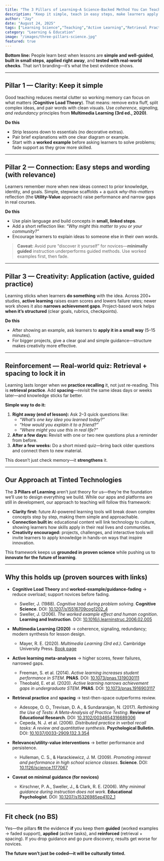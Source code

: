 ```yaml
---
title: "The 3 Pillars of Learning—A Science-Backed Method You Can Teach With Today"
description: "Keep it simple, teach in easy steps, make learners apply it, then quiz them in real-world contexts—backed by rigorous research."
author: "Jay"
date: "August 24, 2025"
tags: ["Learning Science","Teaching","Active Learning","Retrieval Practice","Cognitive Load"]
category: "Learning & Education"
image: "/images/three-pillars-science.jpg"
featured: true
---
```


**Bottom line:** People learn best when lessons are **simple and well-guided**, **built in small steps**, **applied right away**, and **tested with real-world checks**. That isn’t branding—it’s what the best evidence shows.

---

## Pillar 1 — Clarity: Keep it simple

Good teaching reduces mental clutter so working memory can focus on what matters (**Cognitive Load Theory**). That means: remove extra fluff, split complex ideas, and pair words with clean visuals. Use *coherence, signaling, and redundancy* principles from **Multimedia Learning (3rd ed., 2020)**.

**Do this**
- Strip lessons down to essentials (no decorative extras).
- Pair brief explanations with one clear diagram or example.
- Start with a **worked example** before asking learners to solve problems; fade support as they grow more skilled.

---

## Pillar 2 — Connection: Easy steps and wording (with relevance)

Learners remember more when new ideas connect to prior knowledge, identity, and goals. Simple, stepwise scaffolds + a quick *why-this-matters* reflection (the **Utility-Value** approach) raise performance and narrow gaps in real courses.

**Do this**
- Use plain language and build concepts in **small, linked steps**.
- Add a short reflection like: *“Why might this matter to you or your community?”*
- Encourage learners to explain ideas to someone else in their own words.

> **Caveat:** Avoid pure “discover it yourself” for novices—**minimally guided** instruction underperforms guided methods. Use worked examples first, then fade.

---

## Pillar 3 — Creativity: Application (active, guided practice)

Learning sticks when learners **do something** with the idea. Across 200+ studies, **active learning** raises exam scores and lowers failure rates; newer work shows it also **narrows achievement gaps**. Project-based work helps **when it’s structured** (clear goals, rubrics, checkpoints).

**Do this**
- After showing an example, ask learners to **apply it in a small way** (5–15 minutes).
- For bigger projects, give a clear goal and simple guidance—structure makes creativity more effective.

---

## Reinforcement — Real-world quiz: Retrieval + spacing to lock it in

Learning lasts longer when we **practice recalling** it, not just re-reading. This is **retrieval practice**. Add **spacing**—revisit the same ideas days or weeks later—and knowledge sticks far better.

**Simple way to do it:**
1. **Right away (end of lesson):** Ask 2–3 quick questions like:
   - *“What’s one key idea you learned today?”*
   - *“How would you explain it to a friend?”*
   - *“Where might you use this in real life?”*
2. **After a few days:** Revisit with one or two new questions plus a reminder from before.
3. **After a few weeks:** Do a short mixed quiz—bring back older questions and connect them to new material.

This doesn’t just check memory—it **strengthens** it.

---

## Our Approach at Tinted Technologies

The **3 Pillars of Learning** aren’t just theory for us—they’re the foundation we’ll use to design everything we build. While our apps and platforms are still in development, our approach to teaching will follow this framework:

- **Clarity first:** future AI-powered learning tools will break down complex concepts step by step, making them simple and approachable.
- **Connection built in:** educational content will link technology to culture, showing learners how skills apply in their real lives and communities.
- **Creativity encouraged:** projects, challenges, and interactive tools will invite learners to apply knowledge in hands-on ways that inspire innovation.

This framework keeps us **grounded in proven science** while pushing us to **innovate for the future of learning**.

---

## Why this holds up (proven sources with links)

- **Cognitive Load Theory** and **worked-example/guidance-fading** → reduce overload; support novices before fading.  
  - Sweller, J. (1988). *Cognitive load during problem solving*. **Cognitive Science**. DOI: [10.1207/s15516709cog1202_4](https://onlinelibrary.wiley.com/doi/abs/10.1207/s15516709cog1202_4)  
  - Sweller, J. (2006). *The worked example effect and human cognition*. **Learning and Instruction**. DOI: [10.1016/j.learninstruc.2006.02.005](https://doi.org/10.1016/j.learninstruc.2006.02.005)

- **Multimedia Learning (2020)** → coherence, signaling, redundancy; modern synthesis for lesson design.  
  - Mayer, R. E. (2020). *Multimedia Learning (3rd ed.)*. Cambridge University Press. [Book page](https://www.cambridge.org/us/universitypress/subjects/psychology/educational-psychology/multimedia-learning-3rd-edition?format=PB)

- **Active learning meta-analyses** → higher scores, fewer failures, narrowed gaps.  
  - Freeman, S. et al. (2014). *Active learning increases student performance in STEM*. **PNAS**. DOI: [10.1073/pnas.1319030111](https://www.pnas.org/doi/10.1073/pnas.1319030111)  
  - Theobald, E. et al. (2020). *Active learning narrows achievement gaps in undergraduate STEM*. **PNAS**. DOI: [10.1073/pnas.1916903117](https://www.pnas.org/doi/10.1073/pnas.1916903117)

- **Retrieval practice** and **spacing** → test-then-space outperforms review.  
  - Adesope, O. O., Trevisan, D. A., & Sundararajan, N. (2017). *Rethinking the Use of Tests: A Meta-Analysis of Practice Testing*. **Review of Educational Research**. DOI: [10.3102/0034654316689306](https://journals.sagepub.com/doi/10.3102/0034654316689306)  
  - Cepeda, N. J. et al. (2006). *Distributed practice in verbal recall tasks: A review and quantitative synthesis*. **Psychological Bulletin**. DOI: [10.1037/0033-2909.132.3.354](https://pubmed.ncbi.nlm.nih.gov/16719566/)

- **Relevance/utility-value interventions** → better performance and persistence.  
  - Hulleman, C. S., & Harackiewicz, J. M. (2009). *Promoting interest and performance in high school science classes*. **Science**. DOI: [10.1126/science.1177067](https://www.science.org/doi/10.1126/science.1177067)

- **Caveat on minimal guidance (for novices)**  
  - Kirschner, P. A., Sweller, J., & Clark, R. E. (2006). *Why minimal guidance during instruction does not work*. **Educational Psychologist**. DOI: [10.1207/s15326985ep4102_1](https://www.tandfonline.com/doi/abs/10.1207/s15326985ep4102_1)

---

## Fit check (no BS)

Yes—the pillars **fit** the evidence **if** you keep them **guided** (worked examples → faded support), **applied** (active tasks), and **reinforced** (retrieval + spacing). If you drop guidance and go pure discovery, results get worse for novices.

**The future won’t just be coded—it will be culturally tinted.**

